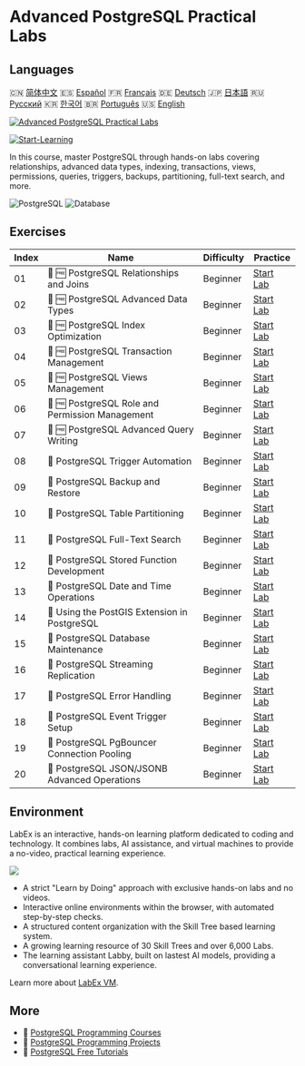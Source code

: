# Advanced PostgreSQL Practical Labs

## Languages

🇨🇳 [简体中文](README_zh.md) 🇪🇸 [Español](README_es.md) 🇫🇷 [Français](README_fr.md) 🇩🇪 [Deutsch](README_de.md) 🇯🇵 [日本語](README_ja.md) 🇷🇺 [Русский](README_ru.md) 🇰🇷 [한국어](README_ko.md) 🇧🇷 [Português](README_pt.md) 🇺🇸 [English](README.md) 

[![Advanced PostgreSQL Practical Labs](https://cover-creator.labex.io/advanced-postgresql-practical-labs.png)](https://labex.io/courses/advanced-postgresql-practical-labs)

[![Start-Learning](https://img.shields.io/badge/Start-Learning-whitesmoke?style=for-the-badge)](https://labex.io/courses/advanced-postgresql-practical-labs)

In this course, master PostgreSQL through hands-on labs covering relationships, advanced data types, indexing, transactions, views, permissions, queries, triggers, backups, partitioning, full-text search, and more.

![PostgreSQL](https://img.shields.io/badge/PostgreSQL-whitesmoke?style=for-the-badge&logo=postgresql)
![Database](https://img.shields.io/badge/Database-whitesmoke?style=for-the-badge&logo=database)


## Exercises

|   Index | Name                                            | Difficulty   | Practice                                                                                                                             |
|---------|-------------------------------------------------|--------------|--------------------------------------------------------------------------------------------------------------------------------------|
|      01 | 📖 🆓 PostgreSQL Relationships and Joins        | Beginner     | <a target='_blank' href='https://labex.io/tutorials/postgresql-postgresql-relationships-and-joins-550959'>Start Lab</a>              |
|      02 | 📖 🆓 PostgreSQL Advanced Data Types            | Beginner     | <a target='_blank' href='https://labex.io/tutorials/postgresql-postgresql-advanced-data-types-550947'>Start Lab</a>                  |
|      03 | 📖 🆓 PostgreSQL Index Optimization             | Beginner     | <a target='_blank' href='https://labex.io/tutorials/postgresql-data-filtering-and-simple-queries-in-postgresql-550955'>Start Lab</a> |
|      04 | 📖 🆓 PostgreSQL Transaction Management         | Beginner     | <a target='_blank' href='https://labex.io/tutorials/postgresql-data-filtering-and-simple-queries-in-postgresql-550964'>Start Lab</a> |
|      05 | 📖 🆓 PostgreSQL Views Management               | Beginner     | <a target='_blank' href='https://labex.io/tutorials/postgresql-data-filtering-and-simple-queries-in-postgresql-550966'>Start Lab</a> |
|      06 | 📖 🆓 PostgreSQL Role and Permission Management | Beginner     | <a target='_blank' href='https://labex.io/tutorials/postgresql-postgresql-role-and-permission-management-550960'>Start Lab</a>       |
|      07 | 📖 🆓 PostgreSQL Advanced Query Writing         | Beginner     | <a target='_blank' href='https://labex.io/tutorials/postgresql-postgresql-advanced-query-writing-550948'>Start Lab</a>               |
|      08 | 📖  PostgreSQL Trigger Automation               | Beginner     | <a target='_blank' href='https://labex.io/tutorials/postgresql-postgresql-trigger-automation-550965'>Start Lab</a>                   |
|      09 | 📖  PostgreSQL Backup and Restore               | Beginner     | <a target='_blank' href='https://labex.io/tutorials/postgresql-data-filtering-and-simple-queries-in-postgresql-550949'>Start Lab</a> |
|      10 | 📖  PostgreSQL Table Partitioning               | Beginner     | <a target='_blank' href='https://labex.io/tutorials/postgresql-data-filtering-and-simple-queries-in-postgresql-550963'>Start Lab</a> |
|      11 | 📖  PostgreSQL Full-Text Search                 | Beginner     | <a target='_blank' href='https://labex.io/tutorials/postgresql-data-filtering-and-simple-queries-in-postgresql-550954'>Start Lab</a> |
|      12 | 📖  PostgreSQL Stored Function Development      | Beginner     | <a target='_blank' href='https://labex.io/tutorials/postgresql-data-filtering-and-simple-queries-in-postgresql-550961'>Start Lab</a> |
|      13 | 📖  PostgreSQL Date and Time Operations         | Beginner     | <a target='_blank' href='https://labex.io/tutorials/postgresql-data-filtering-and-simple-queries-in-postgresql-550951'>Start Lab</a> |
|      14 | 📖  Using the PostGIS Extension in PostgreSQL   | Beginner     | <a target='_blank' href='https://labex.io/tutorials/postgresql-using-the-postgis-extension-in-postgresql-550958'>Start Lab</a>       |
|      15 | 📖  PostgreSQL Database Maintenance             | Beginner     | <a target='_blank' href='https://labex.io/tutorials/postgresql-postgresql-database-maintenance-550950'>Start Lab</a>                 |
|      16 | 📖  PostgreSQL Streaming Replication            | Beginner     | <a target='_blank' href='https://labex.io/tutorials/postgresql-data-filtering-and-simple-queries-in-postgresql-550962'>Start Lab</a> |
|      17 | 📖  PostgreSQL Error Handling                   | Beginner     | <a target='_blank' href='https://labex.io/tutorials/postgresql-data-filtering-and-simple-queries-in-postgresql-550952'>Start Lab</a> |
|      18 | 📖  PostgreSQL Event Trigger Setup              | Beginner     | <a target='_blank' href='https://labex.io/tutorials/postgresql-postgresql-event-trigger-setup-550953'>Start Lab</a>                  |
|      19 | 📖  PostgreSQL PgBouncer Connection Pooling     | Beginner     | <a target='_blank' href='https://labex.io/tutorials/postgresql-data-filtering-and-simple-queries-in-postgresql-550957'>Start Lab</a> |
|      20 | 📖  PostgreSQL JSON/JSONB Advanced Operations   | Beginner     | <a target='_blank' href='https://labex.io/tutorials/postgresql-data-filtering-and-simple-queries-in-postgresql-550956'>Start Lab</a> |

## Environment

LabEx is an interactive, hands-on learning platform dedicated to coding and technology. It combines labs, AI assistance, and virtual machines to provide a no-video, practical learning experience.

![](https://tutorial-screenshot.getvm.io/images/vm-1725247253.png)

- A strict "Learn by Doing" approach with exclusive hands-on labs and no videos.
- Interactive online environments within the browser, with automated step-by-step checks.
- A structured content organization with the Skill Tree based learning system.
- A growing learning resource of 30 Skill Trees and over 6,000 Labs.
- The learning assistant Labby, built on lastest AI models, providing a conversational learning experience.

Learn more about [LabEx VM](https://support.labex.io/using-labex/virtual-machine).

## More

- 🔗 [PostgreSQL Programming Courses](https://github.com/labex-labs/awesome-programming-courses)
- 🔗 [PostgreSQL Programming Projects](https://github.com/labex-labs/awesome-programming-projects)
- 🔗 [PostgreSQL Free Tutorials](https://github.com/labex-labs/postgresql-free-tutorials)

